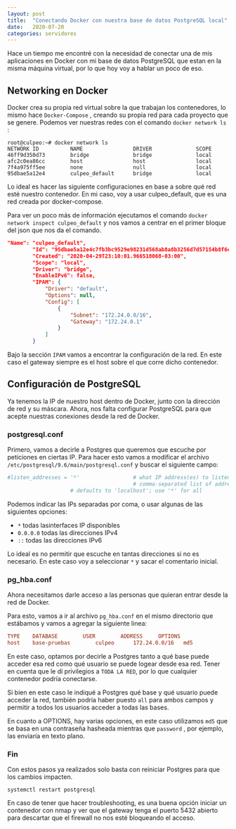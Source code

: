 ```yaml
---
layout: post
title:  "Conectando Docker con nuestra base de datos PostgreSQL local"
date:   2020-07-20 
categories: servidores
---
```


Hace un tiempo me encontré con la necesidad de conectar una de mis aplicaciones en Docker con mi base de datos PostgreSQL que estan en la misma máquina virtual, por lo que hoy voy a hablar un poco de eso.

## Networking en Docker

Docker crea su propia red virtual sobre la que trabajan los contenedores, lo mismo hace `Docker-Compose` , creando su propia red para cada proyecto que se genere. Podemos ver nuestras redes con el comando `docker network ls` :

``` console
root@culpeo:~# docker network ls
NETWORK ID          NAME                DRIVER              SCOPE
46ff9d350d73        bridge              bridge              local
afc2c0ea86cc        host                host                local
7f4a975ff5ee        none                null                local
95dbae5a12e4        culpeo_default      bridge              local
```

Lo ideal es hacer las siguiente configuraciones en base a sobre qué red esté nuestro contenedor. En mi caso, voy a usar culpeo_default, que es una red creada por docker-compose.

Para ver un poco más de información ejecutamos el comando `docker network inspect culpeo_default` y nos vamos a centrar en el primer bloque del json que nos da el comando.

``` json
"Name": "culpeo_default",
        "Id": "95dbae5a12e4c7fb3bc9529e98231d568ab8a8b3256d7d57154b8f6e218a7728",
        "Created": "2020-04-29T23:10:01.966518068-03:00",
        "Scope": "local",
        "Driver": "bridge",
        "EnableIPv6": false,
        "IPAM": {
            "Driver": "default",
            "Options": null,
            "Config": [
                {
                    "Subnet": "172.24.0.0/16",
                    "Gateway": "172.24.0.1"
                }
            ]
        }
```

Bajo la sección `IPAM` vamos a encontrar la configuración de la red. En este caso el gateway siempre es el host sobre el que corre dicho contenedor.

## Configuración de PostgreSQL

Ya tenemos la IP de nuestro host dentro de Docker, junto con la dirección de red y su máscara. Ahora, nos falta configurar PostgreSQL para que acepte nuestras conexiones desde la red de Docker.

### postgresql.conf

Primero, vamos a decirle a Postgres que queremos que escuche por peticiones en ciertas IP. Para hacer esto vamos a modificar el archivo `/etc/postgresql/9.6/main/postgresql.conf` y buscar el siguiente campo:

``` conf
#listen_addresses = '*'                 # what IP address(es) to listen on;
                                        # comma-separated list of addresses;
					# defaults to 'localhost'; use '*' for all
```

Podemos indicar las IPs separadas por coma, o usar algunas de las siguientes opciones:

* `*` todas lasinterfaces IP disponibles
* `0.0.0.0` todas las direcciones IPv4
* `::` todas las direcciones IPv6 

Lo ideal es no permitir que escuche en tantas direcciones si no es necesario. En este caso voy a seleccionar `*` y sacar el comentario inicial.

### pg_hba.conf

Ahora necesitamos darle acceso a las personas que quieran entrar desde la red de Docker.

Para esto, vamos a ir al archivo `pg_hba.conf` en el mismo directorio que estábamos y vamos a agregar la siguiente linea:

``` conf
TYPE	DATABASE		USER		ADDRESS		OPTIONS
host    base-pruebas		culpeo		172.24.0.0/16	md5
```

En este caso, optamos por decirle a Postgres tanto a qué base puede acceder esa red como qué usuario se puede logear desde esa red. Tener en cuenta que le di privilegios a `TODA LA RED`, por lo que cualquier contenedor podría conectarse.

Si bien en este caso le indiqué a Postgres qué base y qué usuario puede acceder la red, también podría haber puesto `all` para ambos campos y permitir a todos los usuarios acceder a todas las bases.

En cuanto a OPTIONS, hay varias opciones, en este caso utilizamos `md5` que se basa en una contraseña hasheada mientras que `password` , por ejemplo, las enviaría en texto plano.

### Fin

Con estos pasos ya realizados solo basta con reiniciar Postgres para que los cambios impacten.

``` console
systemctl restart postgresql
```

En caso de tener que hacer troubleshooting, es una buena opción iniciar un contenedor con nmap y ver que el gateway tenga el puerto 5432 abierto para descartar que el firewall no nos esté bloqueando el acceso.

